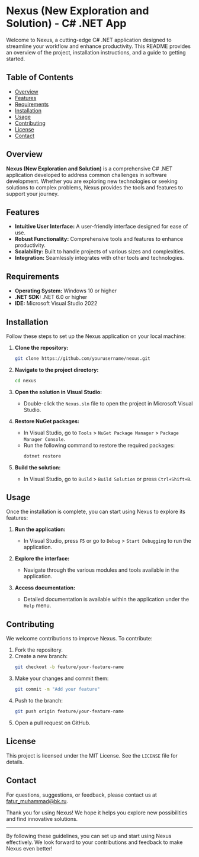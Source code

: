 # Nexus (New Exploration and Solution) - C# .NET App

Welcome to Nexus, a cutting-edge C# .NET application designed to streamline your workflow and enhance productivity. This README provides an overview of the project, installation instructions, and a guide to getting started.

## Table of Contents

- [Overview](#overview)
- [Features](#features)
- [Requirements](#requirements)
- [Installation](#installation)
- [Usage](#usage)
- [Contributing](#contributing)
- [License](#license)
- [Contact](#contact)

## Overview

**Nexus (New Exploration and Solution)** is a comprehensive C# .NET application developed to address common challenges in software development. Whether you are exploring new technologies or seeking solutions to complex problems, Nexus provides the tools and features to support your journey.

## Features

- **Intuitive User Interface:** A user-friendly interface designed for ease of use.
- **Robust Functionality:** Comprehensive tools and features to enhance productivity.
- **Scalability:** Built to handle projects of various sizes and complexities.
- **Integration:** Seamlessly integrates with other tools and technologies.

## Requirements

- **Operating System:** Windows 10 or higher
- **.NET SDK:** .NET 6.0 or higher
- **IDE:** Microsoft Visual Studio 2022

## Installation

Follow these steps to set up the Nexus application on your local machine:

1. **Clone the repository:**
    ```bash
    git clone https://github.com/yourusername/nexus.git
    ```

2. **Navigate to the project directory:**
    ```bash
    cd nexus
    ```

3. **Open the solution in Visual Studio:**
    - Double-click the `Nexus.sln` file to open the project in Microsoft Visual Studio.

4. **Restore NuGet packages:**
    - In Visual Studio, go to `Tools` > `NuGet Package Manager` > `Package Manager Console`.
    - Run the following command to restore the required packages:
        ```bash
        dotnet restore
        ```

5. **Build the solution:**
    - In Visual Studio, go to `Build` > `Build Solution` or press `Ctrl+Shift+B`.

## Usage

Once the installation is complete, you can start using Nexus to explore its features:

1. **Run the application:**
    - In Visual Studio, press `F5` or go to `Debug` > `Start Debugging` to run the application.

2. **Explore the interface:**
    - Navigate through the various modules and tools available in the application.

3. **Access documentation:**
    - Detailed documentation is available within the application under the `Help` menu.

## Contributing

We welcome contributions to improve Nexus. To contribute:

1. Fork the repository.
2. Create a new branch:
    ```bash
    git checkout -b feature/your-feature-name
    ```
3. Make your changes and commit them:
    ```bash
    git commit -m "Add your feature"
    ```
4. Push to the branch:
    ```bash
    git push origin feature/your-feature-name
    ```
5. Open a pull request on GitHub.

## License

This project is licensed under the MIT License. See the `LICENSE` file for details.

## Contact

For questions, suggestions, or feedback, please contact us at [fatur_muhammad@bk.ru](mailto:fatur_muhammad@bk.ru).

Thank you for using Nexus! We hope it helps you explore new possibilities and find innovative solutions.

---

By following these guidelines, you can set up and start using Nexus effectively. We look forward to your contributions and feedback to make Nexus even better!
